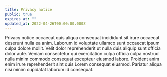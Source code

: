```yaml
---
title: Privacy notice
public: true
expires_at: ""
updated_at: 2022-04-26T00:00:00.000Z
---
```

Privacy notice occaecat quis aliqua consequat incididunt sit irure occaecat deserunt nulla ea anim. Laborum id voluptate ullamco sunt occaecat ipsum culpa dolore mollit. Velit dolor reprehenderit ut nulla duis aliquip sunt officia dolor aute. Veniam consectetur qui exercitation culpa officia culpa nostrud nulla minim commodo consequat excepteur eiusmod labore. Proident anim enim irure reprehenderit sint quis Lorem consequat eiusmod. Pariatur aliqua nisi minim cupidatat laborum id consequat.
